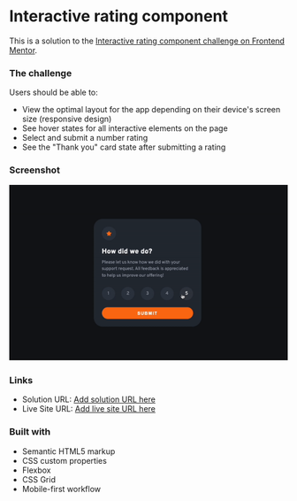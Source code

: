 # Interactive rating component

This is a solution to the [Interactive rating component challenge on Frontend Mentor](https://www.frontendmentor.io/challenges/interactive-rating-component-koxpeBUmI).

### The challenge

Users should be able to:

- View the optimal layout for the app depending on their device's screen size (responsive design)
- See hover states for all interactive elements on the page
- Select and submit a number rating
- See the "Thank you" card state after submitting a rating

### Screenshot

![Gif](https://github.com/sylvielcq/interactive-rating-component/blob/main/images/interactive-rating-comp.gif)

### Links

- Solution URL: [Add solution URL here](https://your-solution-url.com)
- Live Site URL: [Add live site URL here](https://your-live-site-url.com)

### Built with

- Semantic HTML5 markup
- CSS custom properties
- Flexbox
- CSS Grid
- Mobile-first workflow
